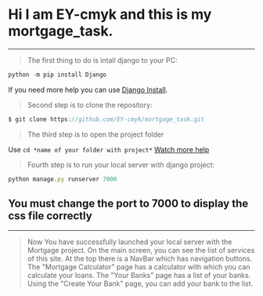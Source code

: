 # Hi I am  EY-cmyk and this is my mortgage_task.

---
> The first thing to do is intall django to your PC:
```javascript
python -m pip install Django
```
If you need more help you can use  [Django Install](https://docs.djangoproject.com/en/3.2/topics/install/).




> Second step is to clone the repository:

```javascript
$ git clone https://github.com/EY-cmyk/mortgage_task.git
```






> The third step is to open the project folder

Use `cd *name of your folder with project*`
[Watch more help](https://www.howtogeek.com/wp-content/uploads/2020/02/change-directories-GIF.gif?format=mp4)



> Fourth step is to run your local server with django project:
```javascript
python manage.py runserver 7000
```
## You must change the port to 7000 to display the css file correctly
---

> Now You have successfully launched your local server with the Mortgage project.
On the main screen, you can see the list of services of this site.
At the top there is a NavBar which has navigation buttons.
The "Mortgage Calculator" page has a calculator with which you can calculate your loans.
The "Your Banks" page has a list of your banks.
Using the "Create Your Bank" page, you can add your bank to the list.













